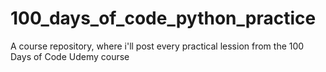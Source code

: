 # 100_days_of_code_python_practice
A course repository, where i'll post every practical lession from the 100 Days of Code Udemy course
